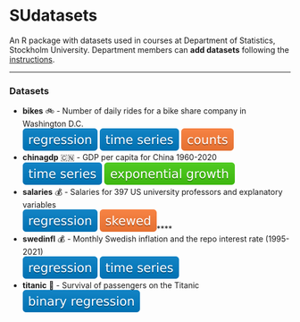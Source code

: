 # SUdatasets
An R package with datasets used in courses at Department of Statistics, Stockholm University.
Department members can **add datasets** following the [instructions](./instructions/howtoadd.md).

---
### Datasets

* **bikes** :bike: - Number of daily rides for a bike share company in Washington D.C.\
![regression](./badges/regression.svg) ![time series](./badges/timeseries.svg) ![counts](./badges/counts.svg) 
* **chinagdp** :cn: - GDP per capita for China 1960-2020\
![time series](./badges/timeseries.svg) ![exponential growth](./badges/exponential_growth.svg)
* **salaries** :moneybag: - Salaries for 397 US university professors and explanatory variables \
![regression](./badges/regression.svg) ![skewed](./badges/skewed.svg)****
* **swedinfl** :moneybag: - Monthly Swedish inflation and the repo interest rate (1995-2021)\
![regression](./badges/regression.svg) ![time series](./badges/timeseries.svg) 
* **titanic** :ship: - Survival of passengers on the Titanic \
![binary regression](./badges/binary_regression.svg)



